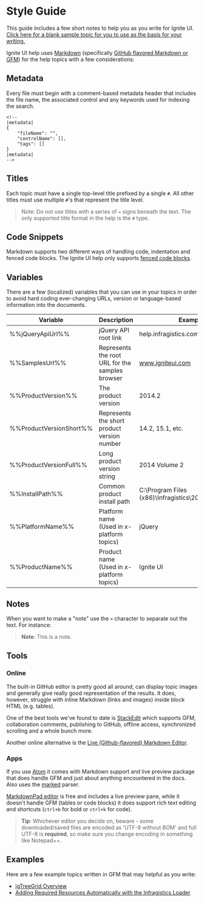 ﻿# Style Guide
This guide includes a few short notes to help you as you write for Ignite UI. [Click here for a blank sample topic for you to use as the basis for your writing.](sample-topic.md)

Ignite UI help uses [Markdown](http://daringfireball.net/projects/markdown/syntax) (specifically [GitHub flavored Markdown or GFM](https://help.github.com/articles/github-flavored-markdown/)) for the help topics with a few considerations:

## Metadata
Every file must begin with a comment-based metadata header that includes the file name, the associated control and any keywords used for indexing the search.

```
<!--
|metadata|
{
    "fileName": "",
    "controlName": [],
    "tags": []
}
|metadata|
-->
```
## Titles
Each topic must have a single top-level title prefixed by a single `#`. All other titles must use multiple `#`'s that represent the title level.

> Note: Do not use titles with a series of `=` signs beneath the text. The only supported title format in the help is the `#` type.

## Code Snippets
Markdown supports two different ways of handling code, indentation and fenced code blocks. The Ignite UI help only supports [fenced code blocks](https://help.github.com/articles/github-flavored-markdown/#fenced-code-blocks).

## Variables
There are a few (localized) variables that you can use in your topics in order to avoid hard coding ever-changing URLs, version or language-based information into the documents.

Variable | Description | Example
--- | --- | ---
%%jQueryApiUrl%% | jQuery API root link| help.infragistics.com/jQuery/2014.2
%%SamplesUrl%% | Represents the root URL for the samples browser | www.igniteui.com
%%ProductVersion%% | The product version | 2014.2
%%ProductVersionShort%% | Represents the short product version number | 14.2, 15.1, etc.
%%ProductVersionFull%% | Long product version string | 2014 Volume 2
%%InstallPath%% | Common product install path | C:\Program Files (x86)\Infragistics\2015.1\Ignite UI
%%PlatformName%% | Platform name (Used in x-platform topics) | jQuery
%%ProductName%% |  Product name (Used in x-platform topics) | Ignite UI

## Notes
When you want to make a "note" use the `>` character to separate out the text. For instance:

> **Note**: This is a note.

## Tools

### Online

The built-in GitHub editor is pretty good all around, can display topic images and generally give really good representation of the results. It does, however, struggle with inline Markdown (links and images) inside block HTML (e.g. tables).

One of the best tools we've found to date is [StackEdit](http://stackedit.io) which supports GFM, collaboration comments, publishing to GitHub, offline access, synchronized scrolling and a whole bunch more.

Another online alternative is the [Live (Github-flavored) Markdown Editor](http://jbt.github.io/markdown-editor/).

### Apps
If you use [Atom](https://atom.io/) it comes with Markdown support and live preview package that does handle GFM and just about anything encountered in the docs. Also uses the [marked](https://github.com/chjj/marked) parser.  

[MarkdownPad editor](http://markdownpad.com/) is free and includes a live preview pane, while it doesn't handle GFM (tables or code blocks) it does support rich text editing and shortcuts (`ctrl+b` for bold or `ctrl+k` for code).

> **Tip**: Whichever editor you decide on, beware - some downloaded/saved files are encoded as 'UTF-8 without BOM' and full UTF-8 is **required**, so make sure you change encoding in something like Notepad++.

## Examples
Here are a few example topics written in GFM that may helpful as you write:
- [igTreeGrid Overview](../topics/02_Controls/igTreeGrid/00_igTreeGrid_Overview.md)
- [Adding Required Resources Automatically with the Infragistics Loader](../topics/01_General-and-Getting-Started/02_Using_Infragistics_Loader.md)
